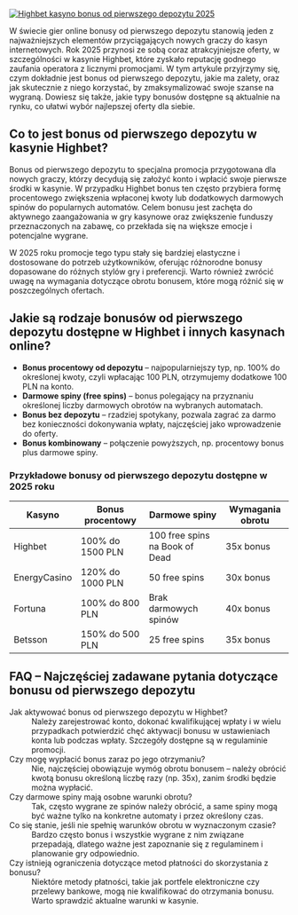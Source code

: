 [![Highbet kasyno bonus od pierwszego depozytu 2025](https://123-caf.pages.dev/gitsignup.png)](https://vrmoo.ru/Bt82HjjY)

<p>W świecie gier online bonusy od pierwszego depozytu stanowią jeden z najważniejszych elementów przyciągających nowych graczy do kasyn internetowych. Rok 2025 przynosi ze sobą coraz atrakcyjniejsze oferty, w szczególności w kasynie Highbet, które zyskało reputację godnego zaufania operatora z licznymi promocjami. W tym artykule przyjrzymy się, czym dokładnie jest bonus od pierwszego depozytu, jakie ma zalety, oraz jak skutecznie z niego korzystać, by zmaksymalizować swoje szanse na wygraną. Dowiesz się także, jakie typy bonusów dostępne są aktualnie na rynku, co ułatwi wybór najlepszej oferty dla siebie.</p>  <h2>Co to jest bonus od pierwszego depozytu w kasynie Highbet?</h2> <p>Bonus od pierwszego depozytu to specjalna promocja przygotowana dla nowych graczy, którzy decydują się założyć konto i wpłacić swoje pierwsze środki w kasynie. W przypadku Highbet bonus ten często przybiera formę procentowego zwiększenia wpłaconej kwoty lub dodatkowych darmowych spinów do popularnych automatów. Celem bonusu jest zachęta do aktywnego zaangażowania w gry kasynowe oraz zwiększenie funduszy przeznaczonych na zabawę, co przekłada się na większe emocje i potencjalne wygrane.</p> <p>W 2025 roku promocje tego typu stały się bardziej elastyczne i dostosowane do potrzeb użytkowników, oferując różnorodne bonusy dopasowane do różnych stylów gry i preferencji. Warto również zwrócić uwagę na wymagania dotyczące obrotu bonusem, które mogą różnić się w poszczególnych ofertach.</p>  <h2>Jakie są rodzaje bonusów od pierwszego depozytu dostępne w Highbet i innych kasynach online?</h2> <ul>   <li><strong>Bonus procentowy od depozytu</strong> – najpopularniejszy typ, np. 100% do określonej kwoty, czyli wpłacając 100 PLN, otrzymujemy dodatkowe 100 PLN na konto.</li>   <li><strong>Darmowe spiny (free spins)</strong> – bonus polegający na przyznaniu określonej liczby darmowych obrotów na wybranych automatach.</li>   <li><strong>Bonus bez depozytu</strong> – rzadziej spotykany, pozwala zagrać za darmo bez konieczności dokonywania wpłaty, najczęściej jako wprowadzenie do oferty.</li>   <li><strong>Bonus kombinowany</strong> – połączenie powyższych, np. procentowy bonus plus darmowe spiny.</li> </ul>  <h3>Przykładowe bonusy od pierwszego depozytu dostępne w 2025 roku</h3> <table>   <thead>     <tr>       <th>Kasyno</th>       <th>Bonus procentowy</th>       <th>Darmowe spiny</th>       <th>Wymagania obrotu</th>     </tr>   </thead>   <tbody>     <tr>       <td>Highbet</td>       <td>100% do 1500 PLN</td>       <td>100 free spins na Book of Dead</td>       <td>35x bonus</td>     </tr>     <tr>       <td>EnergyCasino</td>       <td>120% do 1000 PLN</td>       <td>50 free spins</td>       <td>30x bonus</td>     </tr>     <tr>       <td>Fortuna</td>       <td>100% do 800 PLN</td>       <td>Brak darmowych spinów</td>       <td>40x bonus</td>     </tr>     <tr>       <td>Betsson</td>       <td>150% do 500 PLN</td>       <td>25 free spins</td>       <td>35x bonus</td>     </tr>   </tbody> </table>  <h2>FAQ – Najczęściej zadawane pytania dotyczące bonusu od pierwszego depozytu</h2> <dl>   <dt>Jak aktywować bonus od pierwszego depozytu w Highbet?</dt>   <dd>Należy zarejestrować konto, dokonać kwalifikującej wpłaty i w wielu przypadkach potwierdzić chęć aktywacji bonusu w ustawieniach konta lub podczas wpłaty. Szczegóły dostępne są w regulaminie promocji.</dd>   <dt>Czy mogę wypłacić bonus zaraz po jego otrzymaniu?</dt>   <dd>Nie, najczęściej obowiązuje wymóg obrotu bonusem – należy obrócić kwotą bonusu określoną liczbę razy (np. 35x), zanim środki będzie można wypłacić.</dd>   <dt>Czy darmowe spiny mają osobne warunki obrotu?</dt>   <dd>Tak, często wygrane ze spinów należy obrócić, a same spiny mogą być ważne tylko na konkretne automaty i przez określony czas.</dd>   <dt>Co się stanie, jeśli nie spełnię warunków obrotu w wyznaczonym czasie?</dt>   <dd>Bardzo często bonus i wszystkie wygrane z nim związane przepadają, dlatego ważne jest zapoznanie się z regulaminem i planowanie gry odpowiednio.</dd>   <dt>Czy istnieją ograniczenia dotyczące metod płatności do skorzystania z bonusu?</dt>   <dd>Niektóre metody płatności, takie jak portfele elektroniczne czy przelewy bankowe, mogą nie kwalifikować do otrzymania bonusu. Warto sprawdzić aktualne warunki w kasynie.</dd> </dl>